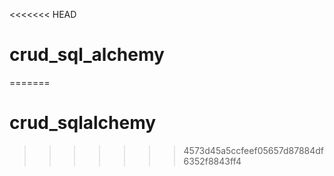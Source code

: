<<<<<<< HEAD
# crud_sql_alchemy
=======
# crud_sqlalchemy
>>>>>>> 4573d45a5ccfeef05657d87884df6352f8843ff4
